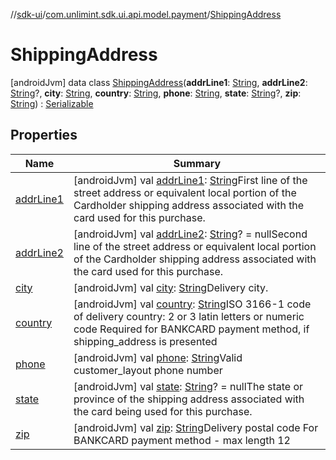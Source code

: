 //[sdk-ui](../../../index.md)/[com.unlimint.sdk.ui.api.model.payment](../index.md)/[ShippingAddress](index.md)



# ShippingAddress  
 [androidJvm] data class [ShippingAddress](index.md)(**addrLine1**: [String](https://kotlinlang.org/api/latest/jvm/stdlib/kotlin/-string/index.html), **addrLine2**: [String](https://kotlinlang.org/api/latest/jvm/stdlib/kotlin/-string/index.html)?, **city**: [String](https://kotlinlang.org/api/latest/jvm/stdlib/kotlin/-string/index.html), **country**: [String](https://kotlinlang.org/api/latest/jvm/stdlib/kotlin/-string/index.html), **phone**: [String](https://kotlinlang.org/api/latest/jvm/stdlib/kotlin/-string/index.html), **state**: [String](https://kotlinlang.org/api/latest/jvm/stdlib/kotlin/-string/index.html)?, **zip**: [String](https://kotlinlang.org/api/latest/jvm/stdlib/kotlin/-string/index.html)) : [Serializable](https://developer.android.com/reference/kotlin/java/io/Serializable.html)   


## Properties  
  
|  Name |  Summary | 
|---|---|
| <a name="com.unlimint.sdk.ui.api.model.payment/ShippingAddress/addrLine1/#/PointingToDeclaration/"></a>[addrLine1](addr-line1.md)| <a name="com.unlimint.sdk.ui.api.model.payment/ShippingAddress/addrLine1/#/PointingToDeclaration/"></a> [androidJvm] val [addrLine1](addr-line1.md): [String](https://kotlinlang.org/api/latest/jvm/stdlib/kotlin/-string/index.html)First line of the street address or equivalent local portion of the Cardholder shipping address associated with the card used for this purchase.   <br>|
| <a name="com.unlimint.sdk.ui.api.model.payment/ShippingAddress/addrLine2/#/PointingToDeclaration/"></a>[addrLine2](addr-line2.md)| <a name="com.unlimint.sdk.ui.api.model.payment/ShippingAddress/addrLine2/#/PointingToDeclaration/"></a> [androidJvm] val [addrLine2](addr-line2.md): [String](https://kotlinlang.org/api/latest/jvm/stdlib/kotlin/-string/index.html)? = nullSecond line of the street address or equivalent local portion of the Cardholder shipping address associated with the card used for this purchase.   <br>|
| <a name="com.unlimint.sdk.ui.api.model.payment/ShippingAddress/city/#/PointingToDeclaration/"></a>[city](city.md)| <a name="com.unlimint.sdk.ui.api.model.payment/ShippingAddress/city/#/PointingToDeclaration/"></a> [androidJvm] val [city](city.md): [String](https://kotlinlang.org/api/latest/jvm/stdlib/kotlin/-string/index.html)Delivery city.   <br>|
| <a name="com.unlimint.sdk.ui.api.model.payment/ShippingAddress/country/#/PointingToDeclaration/"></a>[country](country.md)| <a name="com.unlimint.sdk.ui.api.model.payment/ShippingAddress/country/#/PointingToDeclaration/"></a> [androidJvm] val [country](country.md): [String](https://kotlinlang.org/api/latest/jvm/stdlib/kotlin/-string/index.html)ISO 3166-1 code of delivery country: 2 or 3 latin letters or numeric code Required for BANKCARD payment method, if shipping_address is presented   <br>|
| <a name="com.unlimint.sdk.ui.api.model.payment/ShippingAddress/phone/#/PointingToDeclaration/"></a>[phone](phone.md)| <a name="com.unlimint.sdk.ui.api.model.payment/ShippingAddress/phone/#/PointingToDeclaration/"></a> [androidJvm] val [phone](phone.md): [String](https://kotlinlang.org/api/latest/jvm/stdlib/kotlin/-string/index.html)Valid customer_layout phone number   <br>|
| <a name="com.unlimint.sdk.ui.api.model.payment/ShippingAddress/state/#/PointingToDeclaration/"></a>[state](state.md)| <a name="com.unlimint.sdk.ui.api.model.payment/ShippingAddress/state/#/PointingToDeclaration/"></a> [androidJvm] val [state](state.md): [String](https://kotlinlang.org/api/latest/jvm/stdlib/kotlin/-string/index.html)? = nullThe state or province of the shipping address associated with the card being used for this purchase.   <br>|
| <a name="com.unlimint.sdk.ui.api.model.payment/ShippingAddress/zip/#/PointingToDeclaration/"></a>[zip](zip.md)| <a name="com.unlimint.sdk.ui.api.model.payment/ShippingAddress/zip/#/PointingToDeclaration/"></a> [androidJvm] val [zip](zip.md): [String](https://kotlinlang.org/api/latest/jvm/stdlib/kotlin/-string/index.html)Delivery postal code For BANKCARD payment method - max length 12   <br>|

